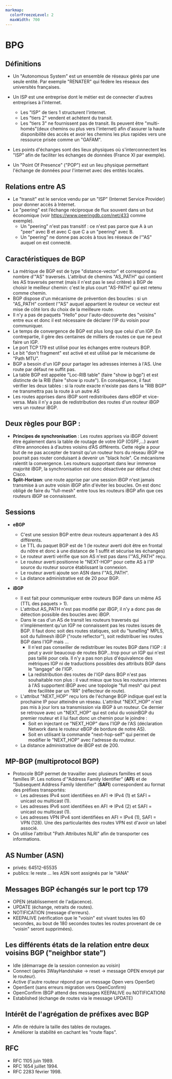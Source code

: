 ```yaml
---
markmap:
  colorFreezeLevel: 2
  maxWidth: 700
---
```


# BPG
## Définitions 

- Un "Autonomous System" est un ensemble de réseaux gérés par une seule entité. Par exemple "RENATER" qui fédère les réseaux des universités françaises.
- Un ISP est une entreprise dont le métier est de connecter d'autres entreprises à l'internet.
  
    - Les "ISP" de tiers 1 structurent l'internet.
    - Les "tiers 2" vendent et achètent du transit.
    - Les "tiers 3" ne fournissent pas de transit. Ils peuvent être "multi-homés"(deux chemins ou plus vers l'internet) afin d'assurer la haute disponibilité des accès et avoir les chemins les plus rapides vers une ressource prisée comme un "GAFAM".

- Les points d'échanges sont des lieux physiques où s'interconnectent les "ISP" afin de faciliter les échanges de données (France XI par exemple).
- Un "Point Of Presence" ("POP") est un lieu physique permettant l'échange de données pour l'internet avec des entités locales.

## Relations entre AS

- Le "transit" est le service vendu par un "ISP" (Internet Service Provider) pour donner accès à Internet.
- Le "peering" est l’échange réciproque de flux souvent dans un but économique (voir <https://www.peeringdb.com/net/433> comme exemple).
  - Un "peering" n'est pas transitif : ce n'est pas parce que A à un "peer" avec B et avec C que C a un "peering" avec B.
  - Un "peering" ne donne pas accès à tous les réseaux de l'"AS" auquel on est connecté.

## Caractéristiques de BGP

- La métrique de BGP est de type "distance-vector" et correspond au nombre d'"AS" traversés. L'attribut de chemins "AS_PATH" qui contient les AS traversés permet (mais il n'est pas le seul critère) à BGP de choisir le meilleur chemin: c'est le plus court "AS-PATH" qui est retenu comme chemin.
-  BGP dispose d'un mécanisme de prévention des boucles : si un "AS_PATH" contient l'"AS" auquel appartient le routeur ce vecteur est mise de côté lors du choix de la meilleure route.
- Il n'y a pas de paquets "Hello" pour l'auto-découverte des "voisins" entre eux et donc il est nécessaire de déclarer l'IP du voisin pour communiquer.
- Le temps de convergence de BGP est plus long que celui d'un IGP. En contrepartie, il gère des centaines de milliers de routes ce que ne peut faire un IGP.
- Le port TCP 179 est utilisé pour les échanges entre routeurs BGP. 
- Le bit "don't fragment" est activé et est utilisé par le mécanisme de "Path MTU".
- BGP a besoin d'un IGP pour partager les adresses internes à l'AS. Une route par défaut ne suffit pas.
- La table BGP est appelée "Loc-RIB table" (faire "show ip bgp") et est distincte de la RIB (faire "show ip route"). En conséquence,  il faut vérifier les deux tables : si la route exacte n'existe pas dans la "RIB BGP" ne transmettra pas la route à un autre AS 
- Les routes apprises dans iBGP sont redistribuées dans eBGP et vice-versa. Mais il n'y a pas de redistribution des routes d'un routeur iBGP vers un routeur iBGP.

## Deux règles pour BGP :

- **Principes de synchronisation** : Les routes apprises via iBGP doivent être également dans la table de routage de votre IGP (OSPF,…) avant d’être annoncées à d’autres voisins d’AS différents. Cette règle a pour but de ne pas accepter de transit qu'un routeur hors du réseau iBGP ne pourrait pas router conduisant à devenir un "black hole". Ce mécanisme ralentit la convergence. Les routeurs supportant dans leur immense majorité iBGP, la synchronisation est donc désactivée par défaut chez Cisco.
- **Split-Horizon**: une route apprise par une session iBGP n'est jamais transmise à un autre voisin iBGP afin d'éviter les boucles. On est donc obligé de faire du "full-mesh" entre tous les routeurs iBGP afin que ces routeurs iBGP se connaissent.



## Sessions

- **eBGP**
    - C'est une session BGP entre deux routeurs appartenant à des AS différents.
    - Le TTL du paquet BGP est de 1 (le routeur averti doit être en frontal du nôtre et donc à une distance de 1 suffit et sécurise les échanges)
    - Le routeur averti vérifie que son AS n'est pas dans l'"AS_PATH" reçu. 
    - Le routeur averti positionne le "NEXT-HOP" pour cette AS à l'IP source du routeur source établissant la connexion.
    - Le routeur averti ajoute son ASN dans l'"AS_PATH".
    - La distance administrative est de 20 pour BGP.
  
- **iBGP** 
    - Il est fait pour communiquer entre routeurs BGP dans un même AS (TTL des paquets > 1).
    - L'attribut AS_PATH n'est pas modifié par iBGP, il n'y a donc pas de détection possible des boucles avec iBGP.
    - Dans le cas d'un AS de transit les routeurs traversés qui n'implémentent qu'un IGP ne connaissent 
      pas les routes issues de BGP. Il faut donc soit des routes statiques, soit du "tunelling" MPLS, soit du fullmesh iBGP ("route reflector"), soit redistribuer les routes BGP dans l'IGP mais ...
      - Il n'est pas conseiller de redistribuer les routes BGP dans l'IGP : il peut y avoir beaucoup de routes BGP...trop pour un IGP qui n'est pas taillé pour cela. Il n'y a pas non plus d'équivalence des métriques IGP ni de traductions possibles des attributs BGP dans le "langage" de l'IGP. 
      - La redistribution des routes de l'IGP dans BGP n'est pas souhaitable non plus : il vaut mieux que tous les routeurs internes à l'AS supportent iBGP avec une topologie "full mesh" qui peut être facilitée par un "RR" (réflecteur de route).
    - L'attribut "NEXT_HOP" reçu lors de l'échange BGP indique quel est la prochaine IP pour atteindre un réseau. L'attribut "NEXT_HOP" n'est pas mis à jour lors sa transmission via iBGP à un routeur. Ce dernier se retrouve avec un "NEXT_HOP" qui est celui du voisinBGP du premier routeur et il lui faut donc un chemin pour le joindre :  
       - Soit en injectant ce "NEXT_HOP"  dans l'IGP de l'AS (déclaration Network dans le routeur eBGP de bordure de notre AS).
       - Soit en utilisant la commande "next-hop-self" qui permet de modifier le "NEXT_HOP" avec l'adresse du routeur.
    - La distance administrative de iBGP est de 200. 
   
## MP-BGP (multiprotocol BGP)

- Protocole BGP permet de travailler avec plusieurs familles et sous familles IP.
Les notions d'"Address Family Identifier" (**AFI**) et de "Subsequent Address Family Identifier" (**SAFI**) correspondent au format des préfixes transportés:
    - Les adresses IPv4 sont identifiées en AFI => IPv4 (1) et SAFI = unicast ou multicast (1).
    - Les adresses IPv6 sont identifiées en AFI => IPv4 (2) et SAFI = unicast ou multicast (1).
    - Les adresses VPN IPv4 sont identifiées en AFI = IPv4 (1), SAFI = VPN (128). Une des particularités des routes VPN est d'avoir un label associé.
- On utilise l'attribut "Path Attributes NLRI" afin de transporter ces informations.
      
## AS Number (**ASN**)

- privés: 64512-65535
- publics: le reste ... les ASN sont assignés par le "IANA"

## Messages BGP échangés sur le port tcp 179

- OPEN (établissement de l'adjacence).
- UPDATE (échange, retraits de routes).
- NOTIFICATION (message d'erreurs).
- KEEPALIVE (vérification que le "voisin" est vivant toutes les 60 secondes, au bout de 180 secondes toutes les routes provenant de ce "voisin" seront supprimées).
  
## Les différents états de la relation entre deux voisins BGP ("neighbor state")

- Idle (démarrage de la session connexion au voisin)
- Connect (après 3WayHandshake -> reset -> message OPEN envoyé par le routeur).
- Active (l'autre routeur répond par un message Open vers OpenSet)
- OpenSent (sans erreurs migration vers OpenConfirm)
- OpenConfirm (BGP attend des messages KEEPALIVE ou NOTIFICATION)
- Established (échange de routes via le message UPDATE)

## Intérêt de l'agrégation de préfixes avec BGP

- Afin de réduire la taille des tables de routages.
- Améliorer la stabilité en cachant les "route flaps". 

## RFC

- RFC 1105 juin 1989.
- RFC 1654 juillet 1994.
- RFC 2283 février 1998.

